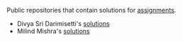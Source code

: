 Public repositories that contain solutions for [assignments](https://github.com/kunal-kushwaha/DSA-Bootcamp-Java/tree/main/assignments).

- Divya Sri Darimisetti's [solutions](https://github.com/irsayvid/problem-attic)
- Milind Mishra's [solutions](https://github.com/thatbeautifuldream/java-dsa-bootcamp)
